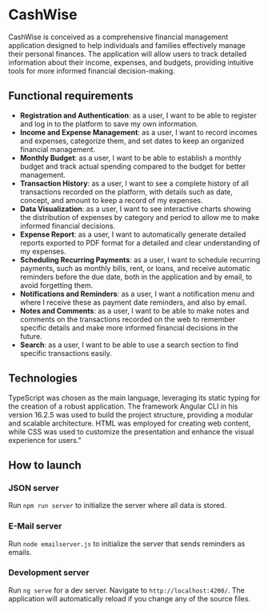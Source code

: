 # CashWise

CashWise is conceived as a comprehensive financial management application designed to help individuals and families effectively manage their personal finances. The application will allow users to track detailed information about their income, expenses, and budgets, providing intuitive tools for more informed financial decision-making.

## Functional requirements

- **Registration and Authentication**: as a user, I want to be able to register and log in to the platform to save my own information.
- **Income and Expense Management**: as a user, I want to record incomes and expenses, categorize them, and set dates to keep an organized financial management.
- **Monthly Budget**: as a user, I want to be able to establish a monthly budget and track actual spending compared to the budget for better management.
- **Transaction History**: as a user, I want to see a complete history of all transactions recorded on the platform, with details such as date, concept, and amount to keep a record of my expenses.
- **Data Visualization**: as a user, I want to see interactive charts showing the distribution of expenses by category and period to allow me to make informed financial decisions.
- **Expense Report**: as a user, I want to automatically generate detailed reports exported to PDF format for a detailed and clear understanding of my expenses.
- **Scheduling Recurring Payments**: as a user, I want to schedule recurring payments, such as monthly bills, rent, or loans, and receive automatic reminders before the due date, both in the application and by email, to avoid forgetting them.
- **Notifications and Reminders**: as a user, I want a notification menu and where I receive these as payment date reminders, and also by email.
- **Notes and Comments**: as a user, I want to be able to make notes and comments on the transactions recorded on the web to remember specific details and make more informed financial decisions in the future.
- **Search**: as a user, I want to be able to use a search section to find specific transactions easily.

## Technologies

TypeScript was chosen as the main language, leveraging its static typing for the creation of a robust application. The framework Angular CLI in his version 16.2.5 was used to build the project structure, providing a modular and scalable architecture. HTML was employed for creating web content, while CSS was used to customize the presentation and enhance the visual experience for users."

## How to launch

### JSON server

Run `npm run server` to initialize the server where all data is stored.

### E-Mail server

Run `node emailserver.js` to initialize the server that sends reminders as emails.

### Development server

Run `ng serve` for a dev server. Navigate to `http://localhost:4200/`. The application will automatically reload if you change any of the source files.

